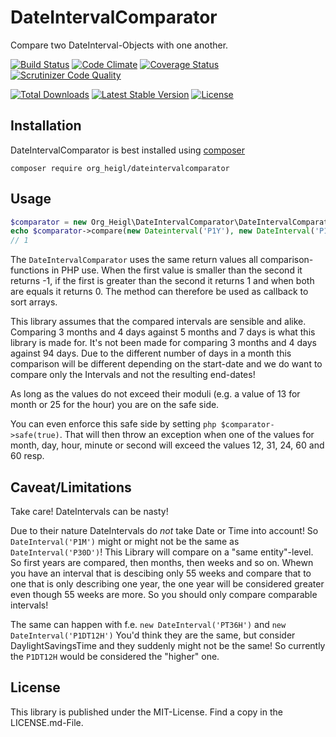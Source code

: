 # DateIntervalComparator

Compare two DateInterval-Objects with one another.

[![Build Status](https://travis-ci.org/heiglandreas/DateIntervalComparator.svg?branch=master)](https://travis-ci.org/heiglandreas/DateIntervalComparator)
[![Code Climate](https://codeclimate.com/github/heiglandreas/DateIntervalComparator/badges/gpa.svg)](https://codeclimate.com/github/heiglandreas/DateIntervalComparator)
[![Coverage Status](https://coveralls.io/repos/github/heiglandreas/DateIntervalComparator/badge.svg?branch=master)](https://coveralls.io/github/heiglandreas/DateIntervalComparator?branch=master)
[![Scrutinizer Code Quality](https://scrutinizer-ci.com/g/heiglandreas/DateIntervalComparator/badges/quality-score.png?b=master)](https://scrutinizer-ci.com/g/heiglandreas/DateIntervalComparator/?branch=master)

[![Total Downloads](https://poser.pugx.org/org_heigl/dateintervalcomparator/downloads)](https://packagist.org/packages/org_heigl/dateintervalcomparator)
[![Latest Stable Version](https://poser.pugx.org/org_heigl/dateintervalcomparator/v/stable)](https://packagist.org/packages/org_heigl/dateintervalcomparator)
[![License](https://poser.pugx.org/org_heigl/dateintervalcomparator/license)](https://packagist.org/packages/org_heigl/dateintervalcomparator)

 
## Installation

DateIntervalComparator is best installed using [composer](https://getcomposer.org)

    composer require org_heigl/dateintervalcomparator
    

## Usage

```php
$comparator = new Org_Heigl\DateIntervalComparator\DateIntervalComparator()
echo $comparator->compare(new Dateinterval('P1Y'), new DateInterval('P1M'));
// 1
```

The ```DateIntervalComparator``` uses the same return values all 
comparison-functions in PHP use. When the first value is smaller than the second it 
returns -1, if the first is greater than the second it returns 1 and when both are 
equals it returns 0. The method can therefore be used as callback to sort arrays.

This library assumes that the compared intervals are sensible and alike. 
Comparing 3 months and 4 days against 5 months and 7 days is what this library is made for.
It's not been made for comparing 3 months and 4 days against 94 days. 
Due to the different number of days in a month this comparison will be different 
depending on the start-date and we do want to compare only the Intervals and not 
the resulting end-dates!

As long as the values do not exceed their moduli (e.g. a value of 13 for month or 25 for the hour) 
you are on the safe side.

You can even enforce this safe side by setting ```php $comparator->safe(true)```. 
That will then throw an exception when one of the values for month, day, hour, 
minute or second  will exceed the values 12, 31, 24, 60 and 60 resp.

## Caveat/Limitations

Take care! DateIntervals can be nasty!

Due to their nature DateIntervals do *not* take Date or Time into account! So
```DateInterval('P1M')``` might or might not be the same as ```DateInterval('P30D')```!
This Library will compare on a "same entity"-level. So first years are compared, 
then months, then weeks and so on. Whewn you have an interval that is descibing only 55 weeks
and compare that to one that is only describing one year, the one year will be considered greater 
even though 55 weeks are more. So you should only compare comparable intervals! 

The same can happen with f.e. ```new DateInterval('PT36H')``` and ```new DateInterval('P1DT12H')```
You'd think they are the same, but consider DaylightSavingsTime and they suddenly
might not be the same! So currently the ```P1DT12H``` would be considered the "higher" one. 

## License

This library is published under the MIT-License. Find a copy in the LICENSE.md-File.
